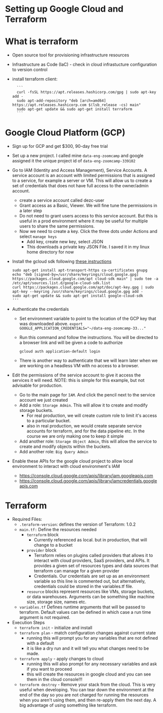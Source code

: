 # Setting up Google Cloud and Terraform

# What is terraform
* Open source tool for provisioning infrastructure resources
* Infrastructure as Code (IaC) - check in cloud infrastucture configuration to version control
* install terraform client: 

        ```
        curl -fsSL https://apt.releases.hashicorp.com/gpg | sudo apt-key add -
        sudo apt-add-repository "deb [arch=amd64] https://apt.releases.hashicorp.com $(lsb_release -cs) main"
        sudo apt-get update && sudo apt-get install terraform
        ```

# Google Cloud Platform (GCP)

* Sign up for GCP and get $300, 90-day free trial
* Set up a new project. I called mine `data-eng-zoomcamp` and google assigned it the unique project id of `data-eng-zoomcamp-339102`
* Go to IAM (Identity and Access Management), Service Accounts. A service account is an account with limited permissions that is assigned to a service, for example a server or VM. This will allow us to create a set of credentials that does not have full access to the owner/admin account.
    * create a service account called dezc-user
    * Grant access as a Basic, Viewer. We will fine tune the permissions in a later step
    * Do not need to grant users access to this service account. But this is useful in a prod environment where it may be useful for multiple users to share the same permissions.
    * Now we need to create a key. Click the three dots under Actions and select `manage keys`
        * Add key, create new key, select JSON
        * This downloads a private key JSON File. I saved it in my linux home directory for now
* Install the gcloud sdk following [these instructions](https://cloud.google.com/sdk/docs/quickstart)
    ```
    sudo apt-get install apt-transport-https ca-certificates gnupg
    echo "deb [signed-by=/usr/share/keyrings/cloud.google.gpg] https://packages.cloud.google.com/apt cloud-sdk main" | sudo tee -a /etc/apt/sources.list.d/google-cloud-sdk.list
    curl https://packages.cloud.google.com/apt/doc/apt-key.gpg | sudo apt-key --keyring /usr/share/keyrings/cloud.google.gpg add -
    sudo apt-get update && sudo apt-get install google-cloud-sdk
    '''
* Authenticate the credentials 
    * Set environment variable to point to the location of the GCP key that was downloaded above. 
    ```export GOOGLE_APPLICATION_CREDENTIALS="~/data-eng-zoomcamp-33..."```

    * Run this command and follow the instructions. You will be directed to a browser link and will be given a code to authorize
    
        ```gcloud auth application-default login```

    * There is another way to authenticate that we will learn later when we are working on a headless VM with no access to a browser.


* Edit the permissions of the service account to give it access the services it will need. NOTE: this is simple for this example, but not advisable for production.
    * Go to the main page for `IAM`. And click the pencil next to the service account we just created
    * Add a role: `Storage Admin`. This will allow it to create and modify storage buckets. 
        * For real production, we will create custom role to limit it's access to a particular bucket.
        * also in real production, we would create separate service accounts for terraform, and for the data pipeline etc. In the course we are only making one to keep it simple
    * Add another role: `Storage Object Admin`, this will allow the service to create and modify objects within the buckets. 
    * Add another role: `Big Query Admin`

* Enable these APIs for the google cloud project to allow local environment to interact with cloud environment's IAM
    * https://console.cloud.google.com/apis/library/iam.googleapis.com
    * https://console.cloud.google.com/apis/library/iamcredentials.googleapis.com

# Terraform
* Required Files:
    * `.teraform-version`: defines the version of Terraform: 1.0.2
    * `main.tf:` Define the resources needed
        * `terraform` block
            * Currently referenced as local. but in production, that will change to a bucket
        * `provider` block
            * Terraform relies on plugins called providers that allows it to interact with cloud providers, SaaS providers, and APIs. It provides a given set of resources types and data sources that terraform can manage for a given provider
            * Credentials. Our credentials are set up as an environment variable so this line is commented out, but alternatively, credentials could be stored in the variables.tf file. 
        * `resource` blocks represent resources like VMs, storage buckets, or data warehouses. Arguments can be something like machine size, storage size, names etc.
    * `variables.tf` Defines runtime arguments that will be passed to terraform. Default values can be defined in which case a run time argument is not required.
* Execution Steps
    * `terraform init` - initialize and install
    * `terraform plan` - match configuration changes against current state
        * running this will prompt you for any variables that are not defined with a default 
        * it is like a dry run and it will tell you what changes need to be made.
    * `terraform apply` - apply changes to cloud
        * running this will also prompt for any necessary variables and ask if you want to proceed
        * this will create the resources in google cloud and you can see them in the cloud console!!!
    * `terraform destroy` - Remove your stack from the cloud. This is very useful when developing. You can tear down the environment at the end of the day so you are not charged for running the resources when you aren't using them, and then re-apply them the next day. A big advantage of using something like terraform.

    



